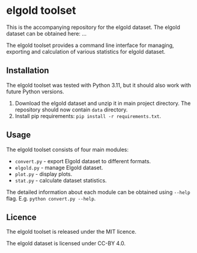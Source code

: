 # elgold toolset

This is the accompanying repository for the elgold dataset.
The elgold dataset can be obtained here: ...

The elgold toolset provides a command line interface 
for managing, exporting and calculation of various
statistics for elgold dataset.

## Installation

The elgold toolset was tested with Python 3.11, but it
should also work with future Python versions.

1. Download the elgold dataset and unzip it
in main project directory. The repository should now
contain `data` directory.
2. Install pip requirements: `pip install -r requirements.txt`.

## Usage

The elgold toolset consists of four main modules:
* `convert.py` - export Elgold dataset
to different formats.
* `elgold.py` - manage Elgold dataset.
* `plot.py` - display plots.
* `stat.py` - calculate dataset statistics.

The detailed information about each module can be 
obtained using `--help` flag. E.g. `python convert.py --help`.

## Licence

The elgold toolset is released under the MIT licence.

The elgold dataset is licensed under CC-BY 4.0.